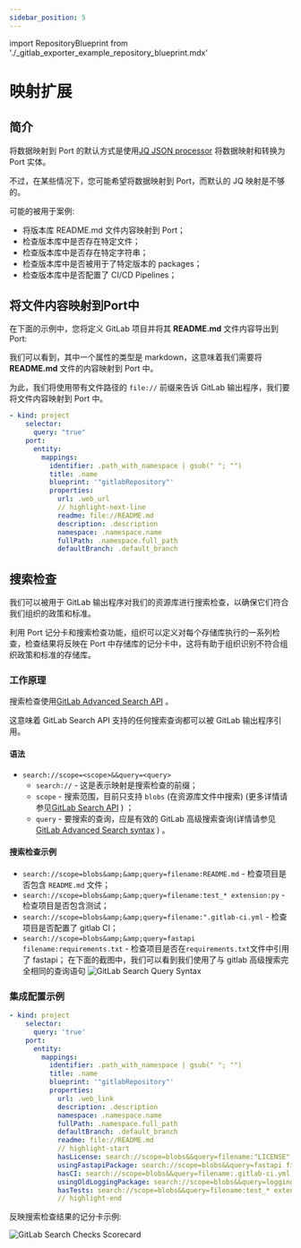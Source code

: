 ```yaml
---
sidebar_position: 5
---
```


import RepositoryBlueprint from './_gitlab_exporter_example_repository_blueprint.mdx'

# 映射扩展

## 简介

将数据映射到 Port 的默认方式是使用[JQ JSON processor](https://stedolan.github.io/jq/manual/) 将数据映射和转换为 Port 实体。

不过，在某些情况下，您可能希望将数据映射到 Port，而默认的 JQ 映射是不够的。

可能的被用于案例: 

* 将版本库 README.md 文件内容映射到 Port；
* 检查版本库中是否存在特定文件；
* 检查版本库中是否存在特定字符串；
* 检查版本库中是否被用于了特定版本的 packages；
* 检查版本库中是否配置了 CI/CD Pipelines；

## 将文件内容映射到Port中

在下面的示例中，您将定义 GitLab 项目并将其 **README.md** 文件内容导出到 Port: 

<RepositoryBlueprint/>

我们可以看到，其中一个属性的类型是 markdown，这意味着我们需要将 **README.md** 文件的内容映射到 Port 中。

为此，我们将使用带有文件路径的 `file://` 前缀来告诉 GitLab 输出程序，我们要将文件内容映射到 Port 中。

```yaml showLineNumbers
- kind: project
    selector:
      query: "true"
    port:
      entity:
        mappings:
          identifier: .path_with_namespace | gsub(" "; "")
          title: .name
          blueprint: '"gitlabRepository"'
          properties:
            url: .web_url
            // highlight-next-line
            readme: file://README.md
            description: .description
            namespace: .namespace.name
            fullPath: .namespace.full_path
            defaultBranch: .default_branch
```

## 搜索检查

我们可以被用于 GitLab 输出程序对我们的资源库进行搜索检查，以确保它们符合我们组织的政策和标准。

利用 Port 记分卡和搜索检查功能，组织可以定义对每个存储库执行的一系列检查，检查结果将反映在 Port 中存储库的记分卡中，这将有助于组织识别不符合组织政策和标准的存储库。

### 工作原理

搜索检查使用[GitLab Advanced Search API](https://docs.gitlab.com/ee/api/search.html) 。

这意味着 GitLab Search API 支持的任何搜索查询都可以被 GitLab 输出程序引用。

#### 语法

* `search://scope=<scope>&&query=<query>`
    - `search://` - 这是表示映射是搜索检查的前缀；
    - `scope` - 搜索范围，目前只支持 `blobs` (在资源库文件中搜索) (更多详情请参见[GitLab Search API](https://docs.gitlab.com/ee/api/search.html#scope) ) ；
    - `query` - 要搜索的查询，应是有效的 GitLab 高级搜索查询(详情请参见[GitLab Advanced Search syntax](https://docs.gitlab.com/ee/user/search/advanced_search.html#syntax) ) 。

#### 搜索检查示例

* `search://scope=blobs&amp;&amp;query=filename:README.md` - 检查项目是否包含 `README.md` 文件；
* `search://scope=blobs&amp;&amp;query=filename:test_* extension:py` - 检查项目是否包含测试；
* `search://scope=blobs&amp;&amp;query=filename:".gitlab-ci.yml` - 检查项目是否配置了 gitlab CI；
* `search://scope=blobs&amp;&amp;query=fastapi filename:requirements.txt` - 检查项目是否在`requirements.txt`文件中引用了 fastapi；
    在下面的截图中，我们可以看到我们使用了与 gitlab 高级搜索完全相同的查询语句
    ![GitLab Search Query Syntax](../../../../../static/img/integrations/gitlab/GitlabSearchQueryExample.png)

### 集成配置示例

```yaml showLineNumbers
- kind: project
    selector:
      query: 'true'
    port:
      entity:
        mappings:
          identifier: .path_with_namespace | gsub(" "; "")
          title: .name
          blueprint: '"gitlabRepository"'
          properties:
            url: .web_link
            description: .description
            namespace: .namespace.name
            fullPath: .namespace.full_path
            defaultBranch: .default_branch
            readme: file://README.md
            // highlight-start
            hasLicense: search://scope=blobs&&query=filename:"LICENSE"
            usingFastapiPackage: search://scope=blobs&&query=fastapi filename:requirements.txt
            hasCI: search://scope=blobs&&query=filename:.gitlab-ci.yml
            usingOldLoggingPackage: search://scope=blobs&&query=logging extension:py
            hasTests: search://scope=blobs&&query=filename:test_* extension:py
            // highlight-end
```

反映搜索检查结果的记分卡示例: 

![GitLab Search Checks Scorecard](../../../../../static/img/integrations/gitlab/GitlabSearchScorecardExample.png)
